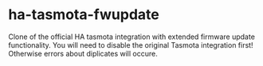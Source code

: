 # ha-tasmota-fwupdate
 Clone of the official HA tasmota integration with extended firmware update functionality. You will need to disable the original Tasmota integration first! Otherwise errors about diplicates will occure. 